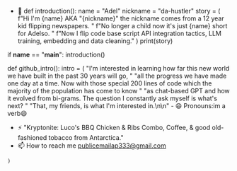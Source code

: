 - 👋 def introduction():
    name = "Adel"
    nickname = "da-hustler"
    story = (
        f"Hi I'm {name} AKA \"{nickname}\" the nickname comes from a 12 year kid flipping newspapers. "
        f"No longer a child now it's just {name} short for Adelso. "
        f"Now I flip code base script API integration tactics, LLM training, embedding and data cleaning."
    )
    print(story)

if __name__ == "__main__":
    introduction()

def github_intro():
    intro = (
        "I'm interested in learning how far this new world we have built in the past 30 years will go, "
        "all the progress we have made one day at a time. Now with those special 200 lines of code which the majority of the population has come to know "
        "as chat-based GPT and how it evolved from bi-grams. The question I constantly ask myself is what's next? "
        "That, my friends, is what I'm interested in.\n\n"
        - 😄 Pronouns:im a verb😄
- ⚡  "Kryptonite: Luco's BBQ Chicken & Ribs Combo, Coffee, & good old-fashioned tobacco from Antarctica."
- 📫 How to reach me  publicemailap333@gmail.com
 <!---
da-hustler/da-hustler is a ✨ special ✨ repository because its `README.md` (this file) appears on your GitHub profile.
You can click the Preview link to take a look at your changes.
--->
    )








